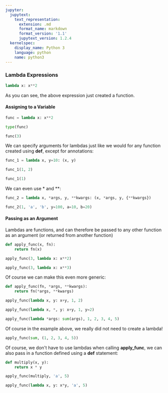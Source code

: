 ```yaml
---
jupyter:
  jupytext:
    text_representation:
      extension: .md
      format_name: markdown
      format_version: '1.1'
      jupytext_version: 1.2.4
  kernelspec:
    display_name: Python 3
    language: python
    name: python3
---
```


### Lambda Expressions

```python
lambda x: x**2
```

As you can see, the above expression just created a function.


#### Assigning to a Variable

```python
func = lambda x: x**2
```

```python
type(func)
```

```python
func(3)
```

We can specify arguments for lambdas just like we would for any function created using **def**, except for annotations:

```python
func_1 = lambda x, y=10: (x, y)
```

```python
func_1(1, 2)
```

```python
func_1(1)
```

We can even use \* and \*\*:

```python
func_2 = lambda x, *args, y, **kwargs: (x, *args, y, {**kwargs})
```

```python
func_2(1, 'a', 'b', y=100, a=10, b=20)
```

#### Passing as an Argument


Lambdas are functions, and can therefore be passed to any other function as an argument (or returned from another function)

```python
def apply_func(x, fn):
    return fn(x)
```

```python
apply_func(3, lambda x: x**2)
```

```python
apply_func(3, lambda x: x**3)
```

Of course we can make this even more generic:

```python
def apply_func(fn, *args, **kwargs):
    return fn(*args, **kwargs)
```

```python
apply_func(lambda x, y: x+y, 1, 2)
```

```python
apply_func(lambda x, *, y: x+y, 1, y=2)
```

```python
apply_func(lambda *args: sum(args), 1, 2, 3, 4, 5)
```

Of course in the example above, we really did not need to create a lambda!

```python
apply_func(sum, (1, 2, 3, 4, 5))
```

Of course, we don't have to use lambdas when calling **apply_func**, we can also pass in a function defined using a **def** statement:

```python
def multiply(x, y):
    return x * y
```

```python
apply_func(multiply, 'a', 5)
```

```python
apply_func(lambda x, y: x*y, 'a', 5)
```
